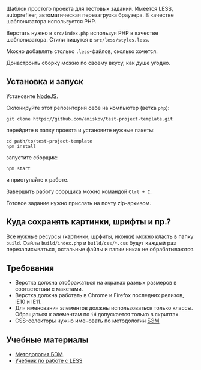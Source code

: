 Шаблон простого проекта для тестовых заданий. Имеется LESS, autoprefixer, автоматическая перезагрузка браузера. В качестве шаблонизатора используется PHP.

Верстать нужно в `src/index.php` используя PHP в качестве шаблонизатора. Стили пишутся в `src/less/styles.less`.

Можно добавлять столько `.less`-файлов, сколько хочется.

Донастроить сборку можно по своему вкусу, как душе угодно.

## Установка и запуск
Установите [NodeJS](https://nodejs.org).

Склонируйте этот репозиторий себе на компьютер (ветка `php`):
```
git clone https://github.com/amiskov/test-project-template.git
```
перейдите в папку проекта и установите нужные пакеты:
```
cd path/to/test-project-template
npm install
```
запустите сборщик:
```
npm start
```
и приступайте к работе.

Завершить работу сборщика можно командой `Ctrl + C`.

Готовое задание нужно прислать на почту zip-архивом.

## Куда сохранять картинки, шрифты и пр.?
Все нужные ресурсы (картинки, шрфиты, иконки) можно класть в папку `build`. Файлы `build/index.php` и `build/css/*.css`
будут каждый раз перезаписываться, остальные файлы и папки никак не обрабатываются.

## Требования
* Верстка должна отображаться на экранах разных размеров в соответствии с макетами.
* Верстка должна работать в Chrome и Firefox последних релизов, IE10 и IE11.
* Для именования элементов должны использоваться только классы. Обращаться к элементам по `id` допускается только в скриптах. 
* CSS-селекторы нужно именовать по методологии [БЭМ](https://ru.bem.info/method/)

## Учебные материалы
* [Методология БЭМ](https://ru.bem.info/method/).
* [Учебник по работе с LESS](https://mrmlnc.gitbooks.io/less-guidebook-for-beginners/content/)
